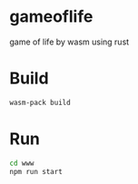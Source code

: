 # gameoflife
game of life by wasm using rust

# Build
```bash
wasm-pack build
```

# Run
```bash
cd www
npm run start
```
